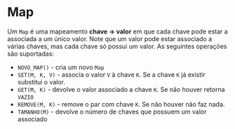 # Map

Um `Map` é uma mapeamento **chave $\rightarrow$ valor** em que cada chave pode estar a associada a um único valor. Note que um valor pode estar associado a várias chaves, mas cada chave só possui um valor. As seguintes operações são suportadas:

- `NOVO_MAP()` - cria um novo `Map`
- `SET(M, K, V)` - associa o valor `V` à chave `K`. Se a chave `K` já existir substitui o valor.
- `GET(M, K)` - devolve o valor associado a chave `K`. Se não houver retorna `VAZIO`
- `REMOVE(M, K)` - remove o par com chave `K`. Se não houver não faz nada.
- `TAMANHO(M)` - devolve o número de chaves que possuem um valor associado
